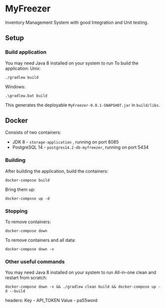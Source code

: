 # MyFreezer

Inventory Management System with good Integration and Unit testing.

## Setup
### Build application
You may need Java 8 installed on your system to run
To build the application:
Unix:
```
./gradlew build
```
Windows:
```
.\gradlew.bat build
```
This generates the deployable `MyFreezer-0.0.1-SNAPSHOT.jar` in `build/libs`.

## Docker
Consists of two containers:
* JDK 8 - `storage-application` , running on port 8085
* PostgreSQL 14 - `postgres14.2-db-myfreezer`, running on port 5434

### Building
After building the application, build the containers:
```
docker-compose build
```

Bring them up:
```
docker-compose up -d
```

### Stopping
To remove containers:
```
docker-compose down
```

To remove containers and all data:
```
docker-compose down -v
```
### Other useful commands
You may need Java 8 installed on your system to run
All-in-one clean and restart from scratch:
```
docker-compose down -v && ./gradlew clean build && docker-compose up -d --build
```

headers:
Key - API_TOKEN
Value - pa55word
